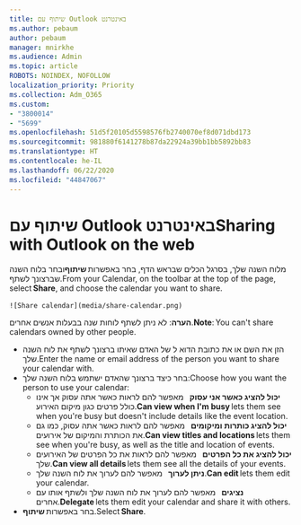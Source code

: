 ```yaml
---
title: שיתוף עם Outlook באינטרנט
ms.author: pebaum
author: pebaum
manager: mnirkhe
ms.audience: Admin
ms.topic: article
ROBOTS: NOINDEX, NOFOLLOW
localization_priority: Priority
ms.collection: Adm_O365
ms.custom:
- "3800014"
- "5699"
ms.openlocfilehash: 51d5f20105d5598576fb2740070ef8d071dbd173
ms.sourcegitcommit: 981880f6141278b87da22924a39bb1bb5892bb83
ms.translationtype: HT
ms.contentlocale: he-IL
ms.lasthandoff: 06/22/2020
ms.locfileid: "44847067"
---
```

# <a name="sharing-with-outlook-on-the-web"></a><span data-ttu-id="7b3ee-102">שיתוף עם Outlook באינטרנט</span><span class="sxs-lookup"><span data-stu-id="7b3ee-102">Sharing with Outlook on the web</span></span>

<span data-ttu-id="7b3ee-103">מלוח השנה שלך, בסרגל הכלים שבראש הדף, בחר באפשרות **שיתוף**ובחר בלוח השנה שברצונך לשתף.</span><span class="sxs-lookup"><span data-stu-id="7b3ee-103">From your Calendar, on the toolbar at the top of the page, select **Share**, and choose the calendar you want to share.</span></span>

    ![Share calendar](media/share-calendar.png)

<span data-ttu-id="7b3ee-104">**הערה**: לא ניתן לשתף לוחות שנה בבעלות אנשים אחרים.</span><span class="sxs-lookup"><span data-stu-id="7b3ee-104">**Note**: You can't share calendars owned by other people.</span></span>

- <span data-ttu-id="7b3ee-105">הזן את השם או את כתובת הדוא ל של האדם שאיתו ברצונך לשתף את לוח השנה שלך.</span><span class="sxs-lookup"><span data-stu-id="7b3ee-105">Enter the name or email address of the person you want to share your calendar with.</span></span>
- <span data-ttu-id="7b3ee-106">בחר כיצד ברצונך שהאדם ישתמש בלוח השנה שלך:</span><span class="sxs-lookup"><span data-stu-id="7b3ee-106">Choose how you want the person to use your calendar:</span></span>
    - <span data-ttu-id="7b3ee-107">**יכול להציג כאשר אני עסוק**   מאפשר להם לראות כאשר אתה עסוק אך אינו כולל פרטים כגון מיקום האירוע.</span><span class="sxs-lookup"><span data-stu-id="7b3ee-107">**Can view when I'm busy** lets them see when you're busy but doesn't include details like the event location.</span></span>
    - <span data-ttu-id="7b3ee-108">**יכול להציג כותרות ומיקומים**   מאפשר להם לראות כאשר אתה עסוק, כמו גם את הכותרת והמיקום של אירועים.</span><span class="sxs-lookup"><span data-stu-id="7b3ee-108">**Can view titles and locations** lets them see when you're busy, as well as the title and location of events.</span></span>
    - <span data-ttu-id="7b3ee-109">**יכול להציג את כל הפרטים**   מאפשר להם לראות את כל הפרטים של האירועים שלך.</span><span class="sxs-lookup"><span data-stu-id="7b3ee-109">**Can view all details** lets them see all the details of your events.</span></span>
    - <span data-ttu-id="7b3ee-110">**ניתן לערוך**   מאפשר להם לערוך את לוח השנה שלך.</span><span class="sxs-lookup"><span data-stu-id="7b3ee-110">**Can edit** lets them edit your calendar.</span></span>
    - <span data-ttu-id="7b3ee-111">**נציגים**   מאפשר להם לערוך את לוח השנה שלך ולשתף אותו עם אחרים.</span><span class="sxs-lookup"><span data-stu-id="7b3ee-111">**Delegate** lets them edit your calendar and share it with others.</span></span>
- <span data-ttu-id="7b3ee-112">בחר באפשרות **שיתוף**.</span><span class="sxs-lookup"><span data-stu-id="7b3ee-112">Select **Share**.</span></span>
